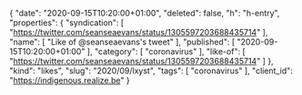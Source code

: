 {
  "date": "2020-09-15T10:20:00+01:00",
  "deleted": false,
  "h": "h-entry",
  "properties": {
    "syndication": [
      "https://twitter.com/seanseaevans/status/1305597203688435714"
    ],
    "name": [
      "Like of @seanseaevans's tweet"
    ],
    "published": [
      "2020-09-15T10:20:00+01:00"
    ],
    "category": [
      "coronavirus"
    ],
    "like-of": [
      "https://twitter.com/seanseaevans/status/1305597203688435714"
    ]
  },
  "kind": "likes",
  "slug": "2020/09/lxyst",
  "tags": [
    "coronavirus"
  ],
  "client_id": "https://indigenous.realize.be"
}
